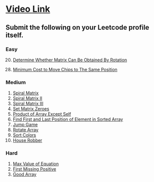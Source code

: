 # [Video Link](https://youtu.be/n60Dn0UsbEk)

## Submit the following on your Leetcode profile itself.

### Easy
<!-- 1. [Build Array from Permutation](https://leetcode.com/problems/build-array-from-permutation/) -->
<!-- 2. [Concatenation of Array](https://leetcode.com/problems/concatenation-of-array/) -->
<!-- 3. [Running Sum of 1d Array](https://leetcode.com/problems/running-sum-of-1d-array/) -->
<!-- 4. [Richest Customer Wealth](https://leetcode.com/problems/richest-customer-wealth/) -->
<!-- 5. [Shuffle the Array](https://leetcode.com/problems/shuffle-the-array/) -->
<!-- 6. [Kids With the Greatest Number of Candies](https://leetcode.com/problems/kids-with-the-greatest-number-of-candies/) -->
<!-- 7. [Number of Good Pairs](https://leetcode.com/problems/number-of-good-pairs/) -->
<!-- 8. [How Many Numbers Are Smaller Than the Current Number](https://leetcode.com/problems/how-many-numbers-are-smaller-than-the-current-number/) -->
<!-- 9. [Create Target Array in the Given Order](https://leetcode.com/problems/create-target-array-in-the-given-order/) -->
<!-- 10. [Check if the Sentence Is Pangram](https://leetcode.com/problems/check-if-the-sentence-is-pangram/) -->
<!-- 11. [Count Items Matching a Rule](https://leetcode.com/problems/count-items-matching-a-rule/) -->
<!-- 12. [Find the Highest Altitude](https://leetcode.com/problems/find-the-highest-altitude/) -->
<!-- 13. [Flipping an Image](https://leetcode.com/problems/flipping-an-image/) -->
<!-- 14. [Cells with Odd Values in a Matrix](https://leetcode.com/problems/cells-with-odd-values-in-a-matrix/) -->
<!-- 15. [Matrix Diagonal Sum](https://leetcode.com/problems/matrix-diagonal-sum/) -->
<!-- 16. [Find Numbers with Even Number of Digits](https://leetcode.com/problems/find-numbers-with-even-number-of-digits/) -->
<!-- 17. [Transpose Matrix](https://leetcode.com/problems/transpose-matrix/) -->
<!-- 18. [Add to Array-Form of Integer](https://leetcode.com/problems/add-to-array-form-of-integer/) -->
<!-- 19. [Maximum Population Year](https://leetcode.com/problems/maximum-population-year/) -->
20. [Determine Whether Matrix Can Be Obtained By Rotation](https://leetcode.com/problems/determine-whether-matrix-can-be-obtained-by-rotation/)
<!-- 21. [Two Sum](https://leetcode.com/problems/two-sum/) -->
<!-- 22. [Find N Unique Integers Sum up to Zero](https://leetcode.com/problems/find-n-unique-integers-sum-up-to-zero/) -->
<!-- 23. [Lucky Number In a Matrix](https://leetcode.com/problems/lucky-numbers-in-a-matrix/) -->
<!-- 24. [Maximum Subarray](https://leetcode.com/problems/maximum-subarray/) -->
<!-- 25. [Reshape the Matrix](https://leetcode.com/problems/reshape-the-matrix/) -->
<!-- 26. [Plus One](https://leetcode.com/problems/plus-one/) -->
<!-- 27. [Remove Duplicates from Sorted Array](https://leetcode.com/problems/remove-duplicates-from-sorted-array/) -->
28. [Minimum Cost to Move Chips to The Same Position](https://leetcode.com/problems/minimum-cost-to-move-chips-to-the-same-position/)

### Medium
1. [Spiral Matrix](https://leetcode.com/problems/spiral-matrix/)
2. [Spiral Matrix II](https://leetcode.com/problems/spiral-matrix-ii/)
3. [Spiral Matrix III](https://leetcode.com/problems/spiral-matrix-iii/)
4. [Set Matrix Zeroes](https://leetcode.com/problems/set-matrix-zeroes/)
5. [Product of Array Except Self](https://leetcode.com/problems/product-of-array-except-self/)
6. [Find First and Last Position of Element in Sorted Array](https://leetcode.com/problems/find-first-and-last-position-of-element-in-sorted-array/)
7. [Jump Game](https://leetcode.com/problems/jump-game/)
8. [Rotate Array](https://leetcode.com/problems/rotate-array/)
9. [Sort Colors](https://leetcode.com/problems/sort-colors/)
10. [House Robber](https://leetcode.com/problems/house-robber/)

### Hard
1. [Max Value of Equation](https://leetcode.com/problems/max-value-of-equation/)
2. [First Missing Positive](https://leetcode.com/problems/first-missing-positive/)
3. [Good Array](https://leetcode.com/problems/check-if-it-is-a-good-array/)
